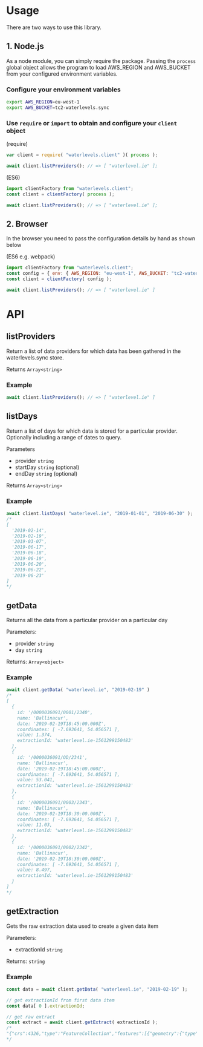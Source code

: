# Usage

There are two ways to use this library.

## 1. Node.js

As a node module, you can simply require the package. Passing the `process` global object allows the program to load AWS_REGION and AWS_BUCKET from your configured environment variables.

### Configure your environment variables

```bash
export AWS_REGION=eu-west-1
export AWS_BUCKET=tc2-waterlevels.sync
```

### Use `require` or `import` to obtain and configure your `client` object

(require)

```javascript
var client = require( "waterlevels.client" )( process );

await client.listProviders(); // => [ "waterlevel.ie" ];
```

(ES6)

```javascript
import clientFactory from "waterlevels.client";
const client = clientFactory( process );

await client.listProviders(); // => [ "waterlevel.ie" ];
```

## 2. Browser

In the browser you need to pass the configuration details by hand as shown below

(ES6 e.g. webpack)

```javascript
import clientFactory from "waterlevels.client";
const config = { env: { AWS_REGION: "eu-west-1", AWS_BUCKET: "tc2-waterlevels.sync" } };
const client = clientFactory( config );

await client.listProviders(); // => [ "waterlevel.ie" ]
```

# API

## listProviders

Return a list of data providers for which data has been gathered in the waterlevels.sync store.

Returns `Array<string>`

### Example

```javascript
await client.listProviders(); // => [ "waterlevel.ie" ]
```

## listDays

Return a list of days for which data is stored for a particular provider. Optionally including a range of dates to query.

Parameters

- provider `string`
- startDay `string` (optional)
- endDay `string` (optional)

Returns `Array<string>`

### Example

```javascript
await client.listDays( "waterlevel.ie", "2019-01-01", "2019-06-30" );
/*
[
  '2019-02-14',
  '2019-02-19',
  '2019-03-07',
  '2019-06-17',
  '2019-06-18',
  '2019-06-19',
  '2019-06-20',
  '2019-06-22',
  '2019-06-23'
]
*/
```

## getData

Returns all the data from a particular provider on a particular day

Parameters:

- provider `string`
- day `string`

Returns: `Array<object>`

### Example

```javascript
await client.getData( "waterlevel.ie", "2019-02-19" )
/*
[
  {
    id: '/0000036091/0001/2340',
    name: 'Ballinacur',
    date: '2019-02-19T18:45:00.000Z',
    coordinates: [ -7.693641, 54.056571 ],
    value: 1.374,
    extractionId: 'waterlevel.ie-1561299150483'
  },
  {
    id: '/0000036091/OD/2341',
    name: 'Ballinacur',
    date: '2019-02-19T18:45:00.000Z',
    coordinates: [ -7.693641, 54.056571 ],
    value: 53.041,
    extractionId: 'waterlevel.ie-1561299150483'
  },
  {
    id: '/0000036091/0003/2343',
    name: 'Ballinacur',
    date: '2019-02-19T18:30:00.000Z',
    coordinates: [ -7.693641, 54.056571 ],
    value: 11.03,
    extractionId: 'waterlevel.ie-1561299150483'
  },
  {
    id: '/0000036091/0002/2342',
    name: 'Ballinacur',
    date: '2019-02-19T18:30:00.000Z',
    coordinates: [ -7.693641, 54.056571 ],
    value: 8.497,
    extractionId: 'waterlevel.ie-1561299150483'
  }
]
*/
```

## getExtraction

Gets the raw extraction data used to create a given data item

Parameters:

- extractionId `string`

Returns: `string`

### Example

```javascript
const data = await client.getData( "waterlevel.ie", "2019-02-19" );

// get extractionId from first data item
const data[ 0 ].extractionId;

// get raw extract
const extract = await client.getExtract( extractionId );
/*
"{"crs":4326,"type":"FeatureCollection","features":[{"geometry":{"type":"Point","coordinates":[-8.238554,53.361687]},"type":"Feature","id":990,"properties":{"url":"/0000026007/0002/","csv_file":"/data/month/26007_0002.csv","station.name":"Bellagill","value":16.16,"datetime":"2019-06-23 14:00:00+00:00","sensor.ref":"0002","station.ref":"0000026007","station.region_id":2,"err_code":99}},{"geometry":{"type":"Point","coordinates":[-8.238554,53.361687]},"type":"Feature","id":841,"properties":{"url":"/ . . .
*/
```
